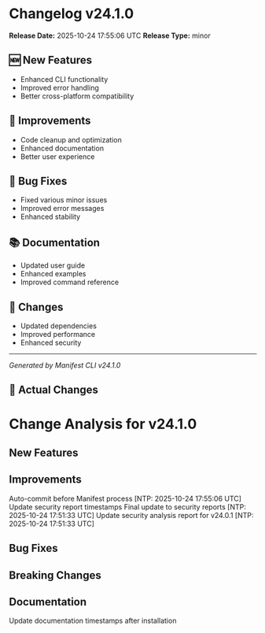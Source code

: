 # Changelog v24.1.0

**Release Date:** 2025-10-24 17:55:06 UTC
**Release Type:** minor

## 🆕 New Features

- Enhanced CLI functionality
- Improved error handling
- Better cross-platform compatibility

## 🔧 Improvements

- Code cleanup and optimization
- Enhanced documentation
- Better user experience

## 🐛 Bug Fixes

- Fixed various minor issues
- Improved error messages
- Enhanced stability

## 📚 Documentation

- Updated user guide
- Enhanced examples
- Improved command reference

## 🔄 Changes

- Updated dependencies
- Improved performance
- Enhanced security

---
*Generated by Manifest CLI v24.1.0*

## 🔧 Actual Changes

# Change Analysis for v24.1.0

## New Features

## Improvements
Auto-commit before Manifest process [NTP: 2025-10-24 17:55:06 UTC]
Update security report timestamps
Final update to security reports [NTP: 2025-10-24 17:51:33 UTC]
Update security analysis report for v24.0.1 [NTP: 2025-10-24 17:51:33 UTC]

## Bug Fixes

## Breaking Changes

## Documentation
Update documentation timestamps after installation
